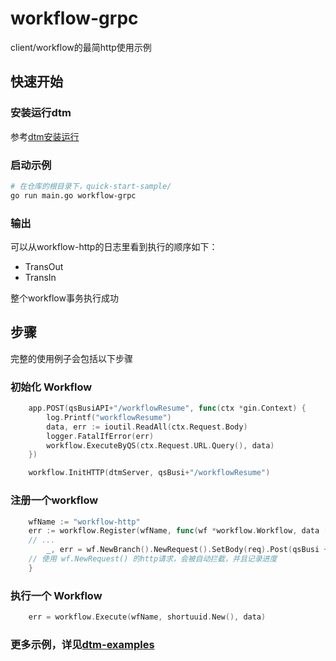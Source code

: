 # workflow-grpc
client/workflow的最简http使用示例

## 快速开始

### 安装运行dtm

参考[dtm安装运行](https://dtm.pub/guide/install.html)

### 启动示例

``` bash
# 在仓库的根目录下，quick-start-sample/
go run main.go workflow-grpc
```

### 输出

可以从workflow-http的日志里看到执行的顺序如下：

- TransOut
- TransIn

整个workflow事务执行成功

## 步骤
完整的使用例子会包括以下步骤

### 初始化 Workflow
``` Go
	app.POST(qsBusiAPI+"/workflowResume", func(ctx *gin.Context) {
		log.Printf("workflowResume")
		data, err := ioutil.ReadAll(ctx.Request.Body)
		logger.FatalIfError(err)
		workflow.ExecuteByQS(ctx.Request.URL.Query(), data)
	})

	workflow.InitHTTP(dtmServer, qsBusi+"/workflowResume")
```

### 注册一个workflow
``` Go
	wfName := "workflow-http"
	err := workflow.Register(wfName, func(wf *workflow.Workflow, data []byte) error {
	// ...
		_, err = wf.NewBranch().NewRequest().SetBody(req).Post(qsBusi + "/TransOut")
	// 使用 wf.NewRequest() 的http请求，会被自动拦截，并且记录进度
	}
```

### 执行一个 Workflow
``` Go
	err = workflow.Execute(wfName, shortuuid.New(), data)
```

### 更多示例，详见[dtm-examples](https://github.com/dtm-labs/dtm-examples)
